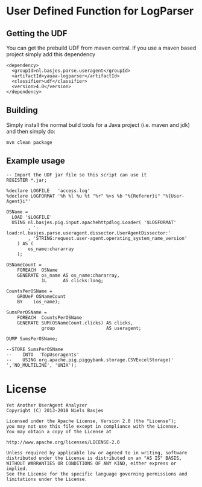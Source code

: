 # User Defined Function for LogParser

## Getting the UDF
You can get the prebuild UDF from maven central.
If you use a maven based project simply add this dependency

    <dependency>
      <groupId>nl.basjes.parse.useragent</groupId>
      <artifactId>yauaa-logparser</artifactId>
      <classifier>udf</classifier>
      <version>4.0</version>
    </dependency>

## Building
Simply install the normal build tools for a Java project (i.e. maven and jdk) and then simply do:

    mvn clean package

## Example usage
    -- Import the UDF jar file so this script can use it
    REGISTER *.jar;

    %declare LOGFILE   'access.log'
    %declare LOGFORMAT '%h %l %u %t "%r" %>s %b "%{Referer}i" "%{User-Agent}i"'

    OSName =
      LOAD '$LOGFILE'
      USING nl.basjes.pig.input.apachehttpdlog.Loader( '$LOGFORMAT'
            , '-load:nl.basjes.parse.useragent.dissector.UserAgentDissector:'
            , 'STRING:request.user-agent.operating_system_name_version'
        ) AS (
            os_name:chararray
        );

    OSNameCount =
        FOREACH  OSName
        GENERATE os_name AS os_name:chararray,
                 1L      AS clicks:long;

    CountsPerOSName =
        GROUeP OSNameCount
        BY    (os_name);

    SumsPerOSName =
        FOREACH  CountsPerOSName
        GENERATE SUM(OSNameCount.clicks) AS clicks,
                 group                   AS useragent;

    DUMP SumsPerOSName;

    --STORE SumsPerOSName
    --    INTO  'TopUseragents'
    --    USING org.apache.pig.piggybank.storage.CSVExcelStorage('	','NO_MULTILINE', 'UNIX');


License
=======
    Yet Another UserAgent Analyzer
    Copyright (C) 2013-2018 Niels Basjes

    Licensed under the Apache License, Version 2.0 (the "License");
    you may not use this file except in compliance with the License.
    You may obtain a copy of the License at

    http://www.apache.org/licenses/LICENSE-2.0

    Unless required by applicable law or agreed to in writing, software
    distributed under the License is distributed on an "AS IS" BASIS,
    WITHOUT WARRANTIES OR CONDITIONS OF ANY KIND, either express or implied.
    See the License for the specific language governing permissions and
    limitations under the License.

